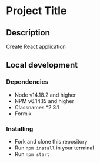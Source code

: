 # Project Title

## Description
Create React application 

## Local development

### Dependencies
* Node v14.18.2 and higher
* NPM v6.14.15 and higher
* Classnames ^2.3.1
* Formik


### Installing
* Fork and clone this repository
* Run `npm install` in your terminal
* Run `npm start`
